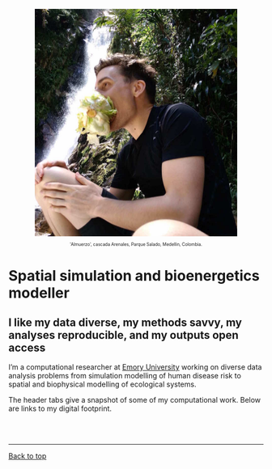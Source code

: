 <a id="top"></a>

<center>
	<img src="img/mm.jpg" width="400" height="450" >
	<p style="font-size:60%">
		'Almuerzo', cascada Arenales, Parque Salado, Medellin, Colombia.
	</p>
</center>  

# Spatial simulation and bioenergetics modeller      

## I like my data diverse, my methods savvy, my analyses reproducible, and my outputs open access   

I’m a computational researcher at [Emory University](https://scholarblogs.emory.edu/civitello/) working on diverse data analysis problems from simulation modelling of human disease risk to spatial and biophysical modelling of ecological systems.  

The header tabs give a snapshot of some of my computational work. Below are links to my digital footprint.       
  
<br>  
<br>  

******    

[Back to top](#top)